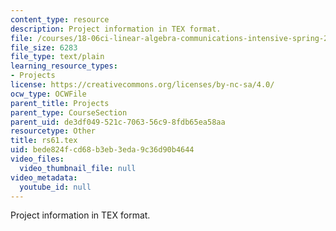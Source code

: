 ```yaml
---
content_type: resource
description: Project information in TEX format.
file: /courses/18-06ci-linear-algebra-communications-intensive-spring-2004/bede824fcd68b3eb3eda9c36d90b4644_rs61.tex
file_size: 6283
file_type: text/plain
learning_resource_types:
- Projects
license: https://creativecommons.org/licenses/by-nc-sa/4.0/
ocw_type: OCWFile
parent_title: Projects
parent_type: CourseSection
parent_uid: de3df049-521c-7063-56c9-8fdb65ea58aa
resourcetype: Other
title: rs61.tex
uid: bede824f-cd68-b3eb-3eda-9c36d90b4644
video_files:
  video_thumbnail_file: null
video_metadata:
  youtube_id: null
---
```

Project information in TEX format.